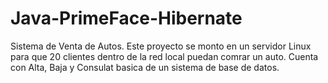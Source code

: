 # Java-PrimeFace-Hibernate

Sistema de Venta de Autos.
Este proyecto se monto en un servidor Linux para que 20 clientes dentro de la red local puedan comrar un auto.
Cuenta con Alta, Baja y Consulat basica de un sistema de base de datos.
